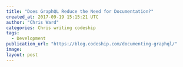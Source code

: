 ```yaml
---
title: "Does GraphQL Reduce the Need for Documentation?"
created_at: 2017-09-19 15:15:21 UTC
author: "Chris Ward"
categories: Chris writing codeship
tags: 
  - Development
publication_url: "https://blog.codeship.com/documenting-graphql/"
image: 
layout: post
---
```

